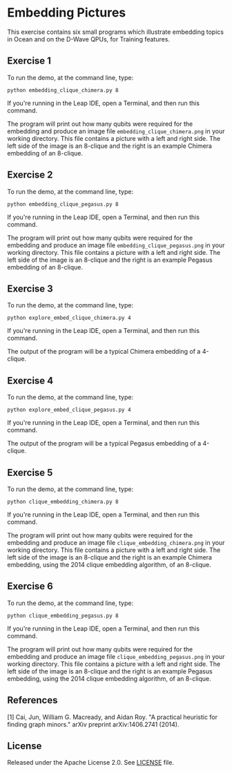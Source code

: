 # Embedding Pictures

This exercise contains six small programs which illustrate embedding topics
in Ocean and on the D-Wave QPUs, for Training features.

## Exercise 1

To run the demo, at the command line, type:

```python embedding_clique_chimera.py 8```

If you're running in the Leap IDE, open a Terminal, and then run this command.

The program will print out how many qubits were required for the embedding and
produce an image file ```embedding_clique_chimera.png``` in your working
directory. This file contains a picture with a left and right side. The left
side of the image is an 8-clique and the right is an example Chimera embedding
of an 8-clique.

## Exercise 2

To run the demo, at the command line, type:

```python embedding_clique_pegasus.py 8```

If you're running in the Leap IDE, open a Terminal, and then run this command.

The program will print out how many qubits were required for the embedding and
produce an image file ```embedding_clique_pegasus.png``` in your working
directory. This file contains a picture with a left and right side. The left
side of the image is an 8-clique and the right is an example Pegasus embedding
of an 8-clique.

## Exercise 3

To run the demo, at the command line, type:

```python explore_embed_clique_chimera.py 4```

If you're running in the Leap IDE, open a Terminal, and then run this command.

The output of the program will be a typical Chimera embedding of a 4-clique.

## Exercise 4

To run the demo, at the command line, type:

```python explore_embed_clique_pegasus.py 4```

If you're running in the Leap IDE, open a Terminal, and then run this command.

The output of the program will be a typical Pegasus embedding of a 4-clique.

## Exercise 5

To run the demo, at the command line, type:

```python clique_embedding_chimera.py 8```

If you're running in the Leap IDE, open a Terminal, and then run this command.

The program will print out how many qubits were required for the embedding and
produce an image file ```clique_embedding_chimera.png``` in your working
directory. This file contains a picture with a left and right side. The left
side of the image is an 8-clique and the right is an example Chimera embedding,
using the 2014 clique embedding algorithm, of an 8-clique.

## Exercise 6

To run the demo, at the command line, type:

```python clique_embedding_pegasus.py 8```

If you're running in the Leap IDE, open a Terminal, and then run this command.

The program will print out how many qubits were required for the embedding and
produce an image file ```clique_embedding_pegasus.png``` in your working
directory. This file contains a picture with a left and right side. The left
side of the image is an 8-clique and the right is an example Pegasus embedding,
using the 2014 clique embedding algorithm, of an 8-clique.

## References

[1] Cai, Jun, William G. Macready, and Aidan Roy. "A practical heuristic for
finding graph minors." arXiv preprint arXiv:1406.2741 (2014).

## License

Released under the Apache License 2.0. See [LICENSE](LICENSE) file.
